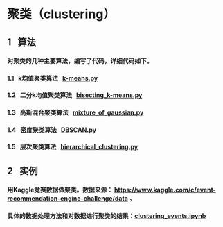 # 聚类（clustering）

## 1 &nbsp; 算法
#### 对聚类的几种主要算法，编写了代码，详细代码如下。
#### 1.1 &nbsp;  k均值聚类算法 &nbsp; [k-means.py](https://github.com/fxfviolet/clustering/blob/master/k-means.py)  
#### 1.2 &nbsp;  二分k均值聚类算法 &nbsp; [bisecting_k-means.py](https://github.com/fxfviolet/clustering/blob/master/bisecting_k-means.py)
#### 1.3 &nbsp;  高斯混合聚类算法 &nbsp; [mixture_of_gaussian.py](https://github.com/fxfviolet/clustering/blob/master/mixture_of_gaussian.py)
#### 1.4 &nbsp;  密度聚类算法 &nbsp; [DBSCAN.py](https://github.com/fxfviolet/clustering/blob/master/DBSCAN.py)
#### 1.5 &nbsp;  层次聚类算法 &nbsp; [hierarchical_clustering.py](https://github.com/fxfviolet/clustering/blob/master/hierarchical_clustering.py)

## 2 &nbsp; 实例
#### 用Kaggle竞赛数据做聚类。数据来源： https://www.kaggle.com/c/event-recommendation-engine-challenge/data 。
#### 具体的数据处理方法和对数据进行聚类的结果：[clustering_events.ipynb](https://github.com/fxfviolet/clustering/blob/master/clustering_events.ipynb)
